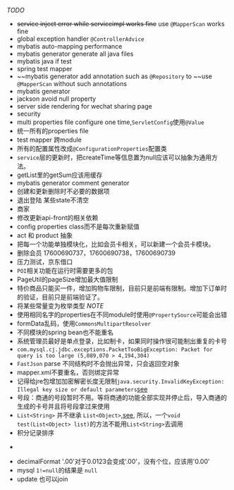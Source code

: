 *TODO*
- ~~service inject error while serviceimpl works fine~~ use `@MapperScan` works fine
- global exception handler `@ControllerAdvice`
- mybatis auto-mapping performance
- mybatis generator generate all java files
- mybatis java if test
- spring test mapper
- ~~mybatis generator add annotation such as `@Repository` to ~~use `@MapperScan` without such annotations
- mybatis generator
- jackson avoid null property
- server side rendering for wechat sharing page
- security
- multi properties file  configure one time,`ServletConfig`使用`@Value`
- 统一所有的properties file
- test mapper 跨module
- 所有的配置属性改成`@ConfigurationProperties`配置类
- `service`层的更新时，把createTime等信息置为null应该可以抽象为通用方法。
- getList里的getSum应该用缓存
- mybatis generator comment generator
- 创建和更新删除时不必要的数据项
- 退出登陆 某些state不清空
- 商家
- 修改更新api-front的相关依赖
- config properties class而不是每次重新赋值
- act 和 product 抽象
- 把每一个功能单独模块化，比如会员卡相关，可以新建一个会员卡模块。
- 删除会员 17600690737，17600690738，17600690739
- 压力测试，京东借口
-  `POI`相关功能在运行时需要更多的包
- PageUtil的pageSize增加最大值限制
- 特价商品只能买一件，增加购物车限制，目前只是前端有限制。增加下订单时的验证，目前只是前端验证了。
- 将某些常量变为枚举类型
*NOTE*
- 使用相同名字的properties在不同module时使用`@PropertySource`可能会出错
- formData乱码，使用`CommonsMultipartResolver`
- 不同模块的spring bean也不能重名
- 系统管理员最好是单点登录，比如制卡，如果同时操作很可能制出重复的卡号
- `com.mysql.cj.jdbc.exceptions.PacketTooBigException: Packet for query is too large (5,089,070 > 4,194,304)`
- `FastJson` parse 不同结构时不会抛出异常，只会返回空对象
- mapper.xml不要重名，否则绑定异常
- 记得给jre包增加加密解密长度无限制`java.security.InvalidKeyException: Illegal key size or default parameters`[see](http://stackoverflow.com/questions/6481627/java-security-illegal-key-size-or-default-parameters/14237459)
- 号段：商通的号段暂时不用。等将商通的功能全部实现并停止后，导入商通的生成的卡号并且将号段拿过来使用
- `List<String>` 并不继承 `List<Object>`,[see](http://stackoverflow.com/questions/22144671/why-liststring-is-not-acceptable-as-listobject),
  所以，一个`void test(List<Object> list)`的方法不能用`List<String>`去调用
- 积分记录排序
+
- decimalFormat '.00'对于0.0123会变成'.00'，没有个位，应该用'0.00'
- mysql `1!=null`的结果是 `null`
- update 也可以join